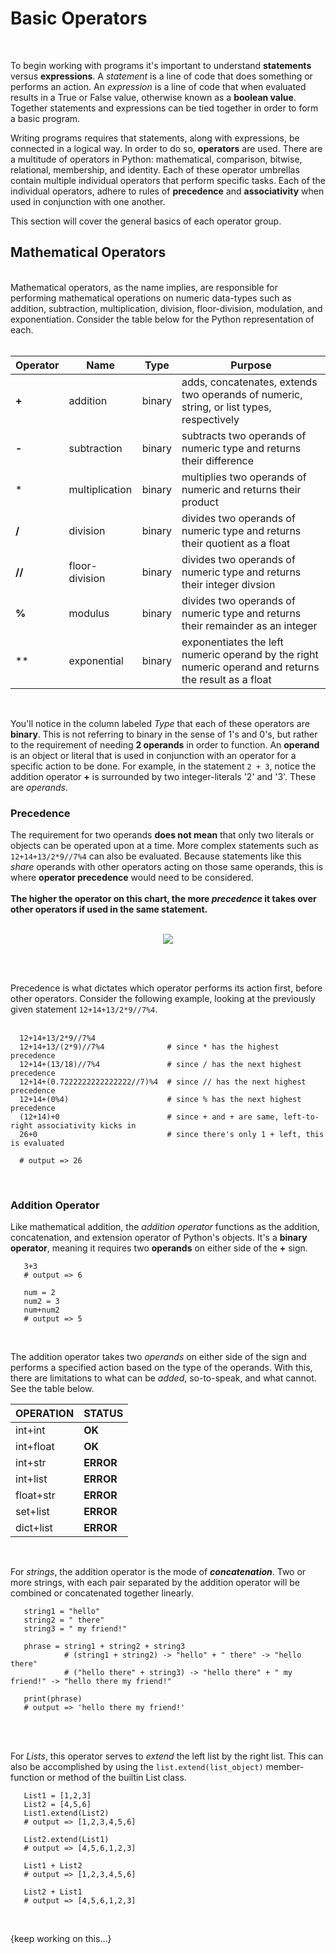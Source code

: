 # Basic Operators
<br>

To begin working with programs it's important to understand **statements** versus **expressions**. A *statement* is a line of code that does something or performs an action. An *expression* is a line of code that when evaluated results in a True or False value, otherwise known as a **boolean value**. Together statements and expressions can be tied together in order to form a basic program.<br>

Writing programs requires that statements, along with expressions, be connected in a logical way. In order to do so, **operators** are used. There are a multitude of operators in Python: mathematical, comparison, bitwise, relational, membership, and identity. Each of these operator umbrellas contain multiple individual operators that perform specific tasks. Each of the individual operators, adhere to rules of **precedence** and **associativity** when used in conjunction with one another.<br>

This section will cover the general basics of each operator group.<br>

## Mathematical Operators
<br>
Mathematical operators, as the name implies, are responsible for performing mathematical operations on numeric data-types such as addition, subtraction, multiplication, division, floor-division, modulation, and exponentiation. Consider the table below for the Python representation of each.<br><br>

| Operator |  Name  |   Type    | Purpose  |
| -------- | ------ | --------- | -------- |
|**+**| addition | binary | adds, concatenates, extends two operands of numeric, string, or list types, respectively |
|**-**| subtraction | binary | subtracts two operands of numeric type and returns their difference |
|  *  | multiplication | binary | multiplies two operands of numeric and returns their product |
|**/**| division | binary | divides two operands of numeric type and returns their quotient as a float |
|**//**| floor-division | binary | divides two operands of numeric type and returns their integer divsion |
|**%** | modulus | binary | divides two operands of numeric type and returns their remainder as an integer |
|  **  | exponential | binary | exponentiates the left numeric operand by the right numeric operand and returns the result as a float |
<br>

You'll notice in the column labeled *Type* that each of these operators are **binary**. This is not referring to binary in the sense of 1's and 0's, but rather to the requirement of needing **2 operands** in order to function. An **operand** is an object or literal that is used in conjunction with an operator for a specific action to be done.
For example, in the statement ``2 + 3``, notice the addition operator **+** is surrounded by two integer-literals '2' and '3'. These are *operands*.<br>

### Precedence

The requirement for two operands **does not mean** that only two literals or objects can be operated upon at a time. More complex statements such as ``12+14+13/2*9//7%4`` can also be evaluated. Because statements like this *share* operands with other operators acting on those same operands, this is where **operator precedence** would need to be considered.<br><br>
**The higher the operator on this chart, the more *precedence* it takes over other operators if used in the same statement.**<br><br>

<p align="center">
   <img src="https://user-images.githubusercontent.com/34849400/107108718-ad7e7780-67ff-11eb-94d7-109e2bcc06aa.png"/>
</p>

<br><br>

Precedence is what dictates which operator performs its action first, before other operators. Consider the following example, looking at the previously given statement ``12+14+13/2*9//7%4``.<br><br>

```
  12+14+13/2*9//7%4
  12+14+13/(2*9)//7%4              # since * has the highest precedence
  12+14+(13/18)//7%4               # since / has the next highest precedence 
  12+14+(0.7222222222222222//7)%4  # since // has the next highest precedence
  12+14+(0%4)                      # since % has the next highest precedence
  (12+14)+0                        # since + and + are same, left-to-right associativity kicks in
  26+0                             # since there's only 1 + left, this is evaluated
  
  # output => 26
```
<br>

### Addition Operator

Like mathematical addition, the *addition operator* functions as the addition, concatenation, and extension operator of Python's objects. It's a **binary operator**, meaning it requires two **operands** on either side of the **+** sign.<br>

```
   3+3
   # output => 6
   
   num = 2
   num2 = 3
   num+num2
   # output => 5
 ```
<br>

The addition operator takes two *operands* on either side of the sign and performs a specified action based on the type of the operands. With this, there are limitations to what can be *added*, so-to-speak, and what cannot. See the table below.<br>

| OPERATION  |  STATUS  |
| ----------  | -------- |
| int+int    |   **OK** |
| int+float  |  **OK**  |
| int+str    |  **ERROR** |
| int+list   | **ERROR**  |
| float+str  | **ERROR** | 
| set+list   | **ERROR** |
| dict+list  | **ERROR** |
<br>

For *strings*, the addition operator is the mode of ***concatenation***. Two or more strings, with each pair separated by the addition operator will be combined or concatenated
together linearly.<br>

```
   string1 = "hello"
   string2 = " there"
   string3 = " my friend!"
   
   phrase = string1 + string2 + string3
            # (string1 + string2) -> "hello" + " there" -> "hello there"
            # ("hello there" + string3) -> "hello there" + " my friend!" -> "hello there my friend!"
   
   print(phrase)
   # output => 'hello there my friend!'
```
<br><br>

For *Lists*, this operator serves to *extend* the left list by the right list. This can also be accomplished by using the ```list.extend(list_object)``` member-function or method of the builtin List class.<br>

```
   List1 = [1,2,3]
   List2 = [4,5,6]
   List1.extend(List2)
   # output => [1,2,3,4,5,6]
   
   List2.extend(List1)
   # output => [4,5,6,1,2,3]
   
   List1 + List2
   # output => [1,2,3,4,5,6]
   
   List2 + List1
   # output => [4,5,6,1,2,3]
 ```
 <br>

{keep working on this...}






